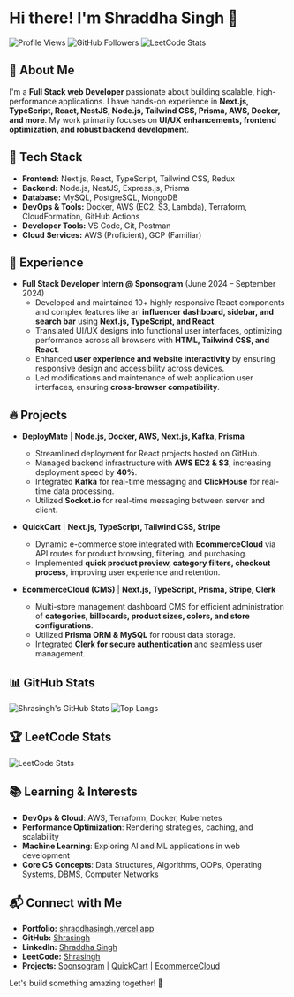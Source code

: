 # Hi there! I'm Shraddha Singh 👋

![Profile Views](https://komarev.com/ghpvc/?username=Shrasingh&label=Profile%20Views&color=0e75b6&style=flat)
![GitHub Followers](https://img.shields.io/github/followers/Shrasingh?label=Followers&style=social)
![LeetCode Stats](https://img.shields.io/badge/LeetCode-Solved-orange)

## 🚀 About Me
I'm a **Full Stack web Developer** passionate about building scalable, high-performance applications. I have hands-on experience in **Next.js, TypeScript, React, NestJS, Node.js, Tailwind CSS, Prisma, AWS, Docker, and more**. My work primarily focuses on **UI/UX enhancements, frontend optimization, and robust backend development**.

## 🔨 Tech Stack
- **Frontend:** Next.js, React, TypeScript, Tailwind CSS, Redux
- **Backend:** Node.js, NestJS, Express.js, Prisma
- **Database:** MySQL, PostgreSQL, MongoDB
- **DevOps & Tools:** Docker, AWS (EC2, S3, Lambda), Terraform, CloudFormation, GitHub Actions
- **Developer Tools:** VS Code, Git, Postman
- **Cloud Services:** AWS (Proficient), GCP (Familiar)

## 💼 Experience
- **Full Stack Developer Intern @ Sponsogram** (June 2024 – September 2024)
  - Developed and maintained 10+ highly responsive React components and complex features like an **influencer dashboard, sidebar, and search bar** using **Next.js, TypeScript, and React**.
  - Translated UI/UX designs into functional user interfaces, optimizing performance across all browsers with **HTML, Tailwind CSS, and React**.
  - Enhanced **user experience and website interactivity** by ensuring responsive design and accessibility across devices.
  - Led modifications and maintenance of web application user interfaces, ensuring **cross-browser compatibility**.

## 🔥 Projects
- **DeployMate** | **Node.js, Docker, AWS, Next.js, Kafka, Prisma**
  - Streamlined deployment for React projects hosted on GitHub.
  - Managed backend infrastructure with **AWS EC2 & S3**, increasing deployment speed by **40%**.
  - Integrated **Kafka** for real-time messaging and **ClickHouse** for real-time data processing.
  - Utilized **Socket.io** for real-time messaging between server and client.

- **QuickCart** | **Next.js, TypeScript, Tailwind CSS, Stripe**
  - Dynamic e-commerce store integrated with **EcommerceCloud** via API routes for product browsing, filtering, and purchasing.
  - Implemented **quick product preview, category filters, checkout process**, improving user experience and retention.

- **EcommerceCloud (CMS)** | **Next.js, TypeScript, Prisma, Stripe, Clerk**
  - Multi-store management dashboard CMS for efficient administration of **categories, billboards, product sizes, colors, and store configurations**.
  - Utilized **Prisma ORM & MySQL** for robust data storage.
  - Integrated **Clerk for secure authentication** and seamless user management.

## 📊 GitHub Stats
![Shrasingh's GitHub Stats](https://github-readme-stats.vercel.app/api?username=Shrasingh&show_icons=true&theme=radical)
![Top Langs](https://github-readme-stats.vercel.app/api/top-langs/?username=Shrasingh&layout=compact&theme=radical)

## 🏆 LeetCode Stats
![LeetCode Stats](https://leetcode.card.workers.dev/shrasingh?theme=default&font=baloo&extension=activity)

## 📚 Learning & Interests
- **DevOps & Cloud**: AWS, Terraform, Docker, Kubernetes
- **Performance Optimization**: Rendering strategies, caching, and scalability
- **Machine Learning**: Exploring AI and ML applications in web development
- **Core CS Concepts**: Data Structures, Algorithms, OOPs, Operating Systems, DBMS, Computer Networks

## 📬 Connect with Me
- **Portfolio:** [shraddhasingh.vercel.app](https://shraddhasingh.vercel.app/)
- **GitHub:** [Shrasingh](https://github.com/Shrasingh)
- **LinkedIn:** [Shraddha Singh](https://www.linkedin.com/in/shraddha-singh-243747221/)
- **LeetCode:** [Shrasingh](https://leetcode.com/u/shrasingh/)
- **Projects:** [Sponsogram](https://www.sponsogram.in/) | [QuickCart](https://quickcart-six.vercel.app/) | [EcommerceCloud](https://ecommerce-cloud-indol.vercel.app/sign-in)

Let's build something amazing together! 🚀
